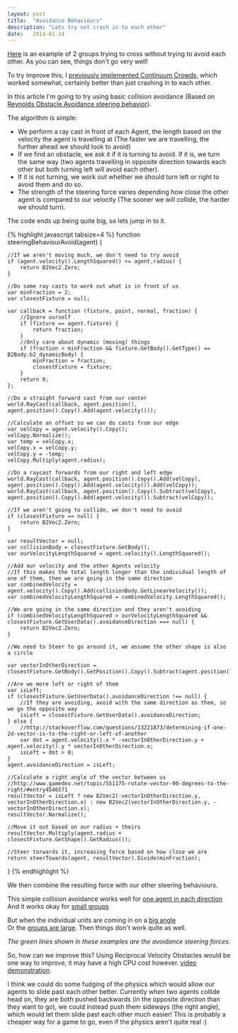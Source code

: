 ```yaml
---
layout: post
title:  "Avoidance Behaviours"
description: "Lets try not crash in to each other"
date:   2014-01-14
---
```


[Here] is an example of 2 groups trying to cross without trying to avoid each other. As you can see, things don't go very well!

[Here]: /examples/8-0-crossing-groups-seek/

To try improve this, I [previously implemented Continuum Crowds], which worked somewhat, certainly better than just crashing in to each other.

[previously implemented Continuum Crowds]: /2014/01/09/continuum-crowds.html

In this article I'm going to try using basic collision avoidance (Based on [Reynolds Obstacle Avoidance steering behavior]).

[Reynolds Obstacle Avoidance steering behavior]: http://www.red3d.com/cwr/steer/Obstacle.html

The algorithm is simple:

- We perform a ray cast in front of each Agent, the length based on the velocity the agent is travelling at (The faster we are travelling, the further ahead we should look to avoid)
- If we find an obstacle, we ask it if it is turning to avoid. If it is, we turn the same way (two agents travelling in opposite direction towards each other but both turning left will avoid each other).
- If it is not turning, we work out whether we should turn left or right to avoid them and do so.
- The strength of the steering force varies depending how close the other agent is compared to our velocity (The sooner we will collide, the harder we should turn).

The code ends up being quite big, so lets jump in to it.

{% highlight javascript tabsize=4 %}
function steeringBehaviourAvoid(agent) {

	//If we aren't moving much, we don't need to try avoid
	if (agent.velocity().LengthSquared() <= agent.radius) {
		return B2Vec2.Zero;
	}

	//Do some ray casts to work out what is in front of us
	var minFraction = 2;
	var closestFixture = null;

	var callback = function (fixture, point, normal, fraction) {
		//Ignore ourself
		if (fixture == agent.fixture) {
			return fraction;
		}
		//Only care about dynamic (moving) things
		if (fraction < minFraction && fixture.GetBody().GetType() == B2Body.b2_dynamicBody) {
			minFraction = fraction;
			closestFixture = fixture;
		}
		return 0;
	};

	//Do a straight forward cast from our center
	world.RayCast(callback, agent.position(), agent.position().Copy().Add(agent.velocity()));

	//Calculate an offset so we can do casts from our edge
	var velCopy = agent.velocity().Copy();
	velCopy.Normalize();
	var temp = velCopy.x;
	velCopy.x = velCopy.y;
	velCopy.y = -temp;
	velCopy.Multiply(agent.radius);

	//Do a raycast forwards from our right and left edge
	world.RayCast(callback, agent.position().Copy().Add(velCopy), agent.position().Copy().Add(agent.velocity()).Add(velCopy));
	world.RayCast(callback, agent.position().Copy().Subtract(velCopy), agent.position().Copy().Add(agent.velocity()).Subtract(velCopy));

	//If we aren't going to collide, we don't need to avoid
	if (closestFixture == null) {
		return B2Vec2.Zero;
	}

	var resultVector = null;
	var collisionBody = closestFixture.GetBody();
	var ourVelocityLengthSquared = agent.velocity().LengthSquared();
	
	//Add our velocity and the other Agents velocity
	//If this makes the total length longer than the individual length of one of them, then we are going in the same direction
	var combinedVelocity = agent.velocity().Copy().Add(collisionBody.GetLinearVelocity());
	var combinedVelocityLengthSquared = combinedVelocity.LengthSquared();

	//We are going in the same direction and they aren't avoiding
	if (combinedVelocityLengthSquared > ourVelocityLengthSquared && closestFixture.GetUserData().avoidanceDirection === null) {
		return B2Vec2.Zero;
	}

	//We need to Steer to go around it, we assume the other shape is also a circle

	var vectorInOtherDirection = closestFixture.GetBody().GetPosition().Copy().Subtract(agent.position());

	//Are we more left or right of them
	var isLeft;
	if (closestFixture.GetUserData().avoidanceDirection !== null) {
		//If they are avoiding, avoid with the same direction as them, so we go the opposite way
		isLeft = closestFixture.GetUserData().avoidanceDirection;
	} else {
		//http://stackoverflow.com/questions/13221873/determining-if-one-2d-vector-is-to-the-right-or-left-of-another
		var dot = agent.velocity().x * -vectorInOtherDirection.y + agent.velocity().y * vectorInOtherDirection.x;
		isLeft = dot > 0;
	}
	agent.avoidanceDirection = isLeft;

	//Calculate a right angle of the vector between us
	//http://www.gamedev.net/topic/551175-rotate-vector-90-degrees-to-the-right/#entry4546571
	resultVector = isLeft ? new B2Vec2(-vectorInOtherDirection.y, vectorInOtherDirection.x) : new B2Vec2(vectorInOtherDirection.y, -vectorInOtherDirection.x);
	resultVector.Normalize();

	//Move it out based on our radius + theirs
	resultVector.Multiply(agent.radius + closestFixture.GetShape().GetRadius());

	//Steer torwards it, increasing force based on how close we are
	return steerTowards(agent, resultVector).Divide(minFraction);
}
{% endhighlight %}

We then combine the resulting force with our other steering behaviours.

This simple collision avoidance works well for [one agent in each direction](/examples/8-2-crossing-groups-avoidance-behaviour/index.html#onemiddle)  
And it works okay for [small groups](/examples/8-2-crossing-groups-avoidance-behaviour/index.html#smallgroups)

But when the individual units are coming in on a [big angle](/examples/8-2-crossing-groups-avoidance-behaviour/index.html#onetop)  
Or the [groups are large](/examples/8-2-crossing-groups-avoidance-behaviour/index.html). Then things don't work quite as well.

_The green lines shown in these examples are the avoidance steering forces._

So, how can we improve this? Using Reciprocal Velocity Obstacles would be one way to improve, it may have a high CPU cost however. [video demonstration](http://www.youtube.com/watch?v=1Fn3Mz6f5xA).  

I think we could do some fudging of the physics which would allow our agents to slide past each other better. Currently when two agents collide head on, they are both pushed backwards (in the opposite direction than they want to go), we could instead push them sideways (the right angle), which would let them slide past each other much easier! This is probably a cheaper way for a game to go, even if the physics aren't quite real :)